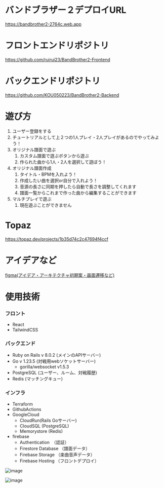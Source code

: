 # バンドブラザー２デプロイURL

https://bandbrother2-2764c.web.app

# フロントエンドリポジトリ

https://github.com/ruirui23/BandBrother2-Frontend

# バックエンドリポジトリ

https://github.com/KOU050223/BandBrother2-Backend

# 遊び方

1. ユーザー登録をする
2. チュートリアルとして上２つの1人プレイ・2人プレイがあるのでやってみよう！
3. オリジナル譜面で遊ぶ
   1. カスタム譜面で遊ぶボタンから遊ぶ
   2. 作られた曲から1人・2人を選択して遊ぼう！
4. オリジナル譜面作成
   1. タイトル・BPMを入れよう！
   2. 作成したい曲を選択or自分で入れよう！
   3. 音源の長さに同期を押したら自動で長さを調整してくれます
   4. 譜面一覧からこれまで作った曲から編集することができます
5. マルチプレイで遊ぶ
   1. 現在遊ぶことができません

# Topaz

https://topaz.dev/projects/1b35d74c2c47694f4ccf

# アイデアなど

[figma(アイデア・アーキテクチャ初期案・画面遷移など)](https://www.figma.com/board/miStDbGbn50Ogp68O5o9V3/%E3%82%AE%E3%82%AC%E3%81%AE%E3%81%A8?node-id=0-1&t=rgrioN6FLEvUgWJv-1)

# 使用技術

### フロント

- React
- TailwindCSS

### バックエンド

- Ruby on Rails v 8.0.2 (メインのAPIサーバー)
- Go v 1.23.5 (対戦用webソケットサーバー)
  - gorilla/websocket v1.5.3
- PostgreSQL (ユーザー、ルーム、対戦履歴)
- Redis (マッチングキュー)

### インフラ

- Terraform
- GithubActions
- GoogleCloud
  - CloudRun(Rails Goサーバー)
  - CloudSQL (PostgreSQL)
  - Memorystore (Redis)
- firebase
  - Authentication　（認証）
  - Firestore Database （譜面データ）
  - Firebase Storage （楽曲音声データ）
  - Firebase Hosting （フロントデプロイ）

![image](https://ptera-publish.topaz.dev/project/01JYB4QTQ9P495YKK963ZHKAD0.png)

![image](https://ptera-publish.topaz.dev/project/01JYB4QZPPMFWZ47R4SPQ39S4G.png)
